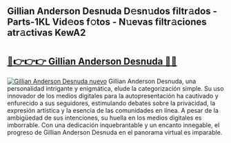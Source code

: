 ## Gillian Anderson Desnuda D𝚎sn𝚞dos filtr𝚊dos - Parts-1KL Vid𝚎os f𝚘tos - N𝚞evas filtr𝚊ciones atr𝚊ctivas KewA2

# <h2><a href="http://mbaiio.tromn.icu/?c=Gillian+Anderson+Desnuda">🔗👉👉👉 Gillian Anderson Desnuda 🔗🔗</a></h2>

[![Gillian Anderson Desnuda nuevo](https://i.imgur.com/pEAQMta.gif)](http://mbaiio.tromn.icu/?c=Gillian+Anderson+Desnuda)
Gillian Anderson Desnuda, una personalidad intrigante y enigmática, elude la categorización simple. Su uso innovador de los medios digitales para la autopresentación ha cautivado y enfurecido a sus seguidores, estimulando debates sobre la privacidad, la expresión artística y la esencia de las comunidades en línea. A pesar de la ambigüedad de sus intenciones, su huella en los medios digitales es imborrable. Con una dedicación inquebrantable y un encanto innegable, el progreso de Gillian Anderson Desnuda en el panorama virtual es imparable.

